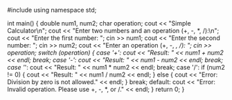 #include <iostream>
using namespace std;

int main() {
    double num1, num2;
    char operation;
    cout << "Simple Calculator\n";
    cout << "Enter two numbers and an operation (+, -, *, /):\n";
    cout << "Enter the first number: ";
    cin >> num1;
    cout << "Enter the second number: ";
    cin >> num2;
    cout << "Enter an operation (+, -, *, /): ";
    cin >> operation;
    switch (operation) {
        case '+':
            cout << "Result: " << num1 + num2 << endl;
            break;
        case '-':
            cout << "Result: " << num1 - num2 << endl;
            break;
        case '*':
            cout << "Result: " << num1 * num2 << endl;
            break;
        case '/':
            if (num2 != 0) {
                cout << "Result: " << num1 / num2 << endl;
            } else {
                cout << "Error: Division by zero is not allowed." << endl;
            }
            break;
        default:
            cout << "Error: Invalid operation. Please use +, -, *, or /." << endl;
    }
    return 0;
}
